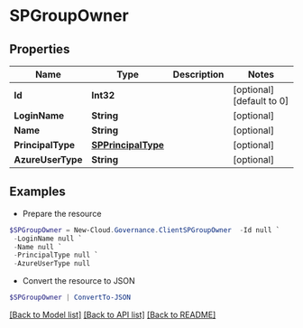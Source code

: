 # SPGroupOwner
## Properties

Name | Type | Description | Notes
------------ | ------------- | ------------- | -------------
**Id** | **Int32** |  | [optional] [default to 0]
**LoginName** | **String** |  | [optional] 
**Name** | **String** |  | [optional] 
**PrincipalType** | [**SPPrincipalType**](SPPrincipalType.md) |  | [optional] 
**AzureUserType** | **String** |  | [optional] 

## Examples

- Prepare the resource
```powershell
$SPGroupOwner = New-Cloud.Governance.ClientSPGroupOwner  -Id null `
 -LoginName null `
 -Name null `
 -PrincipalType null `
 -AzureUserType null
```

- Convert the resource to JSON
```powershell
$SPGroupOwner | ConvertTo-JSON
```

[[Back to Model list]](../README.md#documentation-for-models) [[Back to API list]](../README.md#documentation-for-api-endpoints) [[Back to README]](../README.md)

